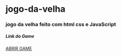 # jogo-da-velha
 <h3>jogo da velha feito com html css e JavaScript</h3>
 <h5>Link do Game</h5>
 <p> <a href="https://hilarious-cendol-8c97a3.netlify.app/"</a> ABRIR GAME</p>
 
 
